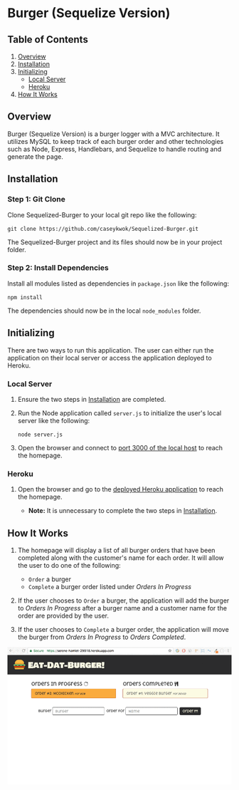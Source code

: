 # Burger (Sequelize Version)

## Table of Contents 

1. [Overview](#overview)
2. [Installation](#installation)
3. [Initializing](#initializing)
	- [Local Server](#local-server)
	- [Heroku](#heroku)
4. [How It Works](#how-it-works)

<a name="overview"></a>
## Overview

Burger (Sequelize Version) is a burger logger with a MVC architecture. It utilizes MySQL to keep track of each burger order and other technologies such as Node, Express, Handlebars, and Sequelize to handle routing and generate the page.

<a name="installation"></a>
## Installation

### Step 1: Git Clone

Clone Sequelized-Burger to your local git repo like the following:

```
git clone https://github.com/caseykwok/Sequelized-Burger.git
```

The Sequelized-Burger project and its files should now be in your project folder.

### Step 2: Install Dependencies

Install all modules listed as dependencies in `package.json` like the following:

```
npm install
```

The dependencies should now be in the local `node_modules` folder.

<a name="initializing"></a>
## Initializing

There are two ways to run this application. The user can either run the application on their local server or access the application deployed to Heroku.

<a name="local-server"></a>
### Local Server

1. Ensure the two steps in [Installation](#installation) are completed.

2. Run the Node application called `server.js` to initialize the user's local server like the following:

	```
	node server.js
	```

3. Open the browser and connect to [port 3000 of the local host](http://localhost:3000/) to reach the homepage.

<a name="heroku"></a>
### Heroku

1. Open the browser and go to the [deployed Heroku application](https://evening-castle-57902.herokuapp.com/) to reach the homepage.

	- **Note:** It is unnecessary to complete the two steps in [Installation](#installation).

<a name="how-it-works"></a>
## How It Works

1. The homepage will display a list of all burger orders that have been completed along with the customer's name for each order. It will allow the user to do one of the following:

	- `Order` a burger 
	- `Complete` a burger order listed under *Orders In Progress*

2. If the user chooses to `Order` a burger, the application will add the burger to *Orders In Progress* after a burger name and a customer name for the order are provided by the user.

3. If the user chooses to `Complete` a burger order, the application will move the burger from *Orders In Progress* to *Orders Completed*.

![Burger](public/assets/images/sequelize-burger.gif)
